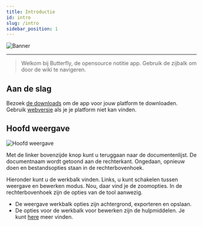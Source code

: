 ```yaml
---
title: Introductie
id: intro
slug: /intro
sidebar_position: 1
---
```


![Banner](/img/banner.png)

---

> Welkom bij Butterfly, de opensource notitie app.
> Gebruik de zijbalk om door de wiki te navigeren.

## Aan de slag

Bezoek [de downloads](/downloads) om de app voor jouw platform te downloaden.
Gebruik [webversie](https://v2.butterfly.linwood.dev) als je je platform niet kan vinden.

## Hoofd weergave

![Hoofd weergave](main.png)

Met de linker bovenzijde knop kunt u teruggaan naar de documentenlijst. De documentnaam wordt getoond aan de rechterkant. Ongedaan, opnieuw doen en bestandsopties staan in de rechterbovenhoek.

Hieronder kunt u de werkbalk vinden. Links, u kunt schakelen tussen weergave en bewerken modus. Nou, daar vind je de zoomopties. In de rechterbovenhoek zijn de opties van de tool aanwezig.

- De weergave werkbalk opties zijn achtergrond, exporteren en opslaan.
- De opties voor de werkbalk voor bewerken zijn de hulpmiddelen. Je kunt [here](background) meer vinden.
